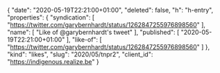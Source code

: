 {
  "date": "2020-05-19T22:21:00+01:00",
  "deleted": false,
  "h": "h-entry",
  "properties": {
    "syndication": [
      "https://twitter.com/garybernhardt/status/1262847255976898560"
    ],
    "name": [
      "Like of @garybernhardt's tweet"
    ],
    "published": [
      "2020-05-19T22:21:00+01:00"
    ],
    "like-of": [
      "https://twitter.com/garybernhardt/status/1262847255976898560"
    ]
  },
  "kind": "likes",
  "slug": "2020/05/tnpr2",
  "client_id": "https://indigenous.realize.be"
}
